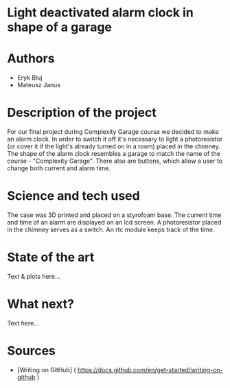 # Light deactivated alarm clock in shape of a garage
# Authors 
- Eryk Bluj
- Mateusz Janus
# Description of the project 
For our final project during Complexity Garage course we decided to make an alarm clock. In order to switch it off it's necessary to light a photoresistor (or cover it if the light's already turned on in a room) placed in the chimney. The shape of the alarm clock resembles a garage to match the name of the course - "Complexity Garage". There also are buttons, which allow a user to change both current and alarm time.  
# Science and tech used 
The case was 3D printed and placed on a styrofoam base. The current time and time of an alarm are displayed on an lcd screen. A photoresistor placed in the chimney serves as a switch. An rtc module keeps track of the time. 
# State of the art 
Text & plots here... 
# What next?
Text here... 
# Sources 
- [Writing on GitHub] ( https://docs.github.com/en/get-started/writing-on-github ) 
